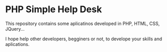 # PHP Simple Help Desk

This repository contains some aplicatinos developed in PHP, HTML, CSS, JQuery...

I hope help other developers, begginers or not, to develope your skills and aplications.
